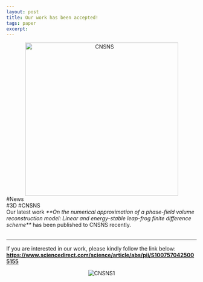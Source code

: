 ```yaml
---
layout: post
title: Our work has been accepted!
tags: paper
excerpt: 
---
```


<div align="center">
  <img src="{{ site.baseurl }}/images/leapfrog/SCIcoverCNSNS1.png" alt="CNSNS" height="405"/>
</div>
<div class="tooltip-container-lightblue">
  <span class="text-lightblue">#News</span>
</div><div class="tooltip-container-red"><span class="text-red">#3D</span> <span class="text-red">#CNSNS</span></div>
Our latest work <i>**On the numerical approximation of a phase-field volume reconstruction model: Linear and energy-stable leap-frog finite difference scheme**</i> has been published to CNSNS recently. <br/>
<br/>

---

If you are interested in our work, please kindly follow the link below:<br/>
**<a href="https://www.sciencedirect.com/https://www.sciencedirect.com/science/article/abs/pii/S1007570425005155">https://www.sciencedirect.com/science/article/abs/pii/S1007570425005155</a>**
<div align="center">
  <img src="{{ site.baseurl }}/images/leapfrog/component.jpg" alt="CNSNS1"/>
</div>
